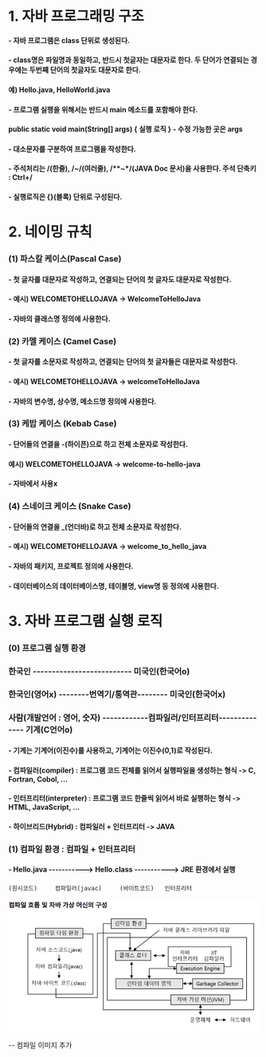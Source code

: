 # 1. 자바 프로그래밍 구조
#### - 자바 프로그램은 class 단위로 생성된다.
#### - class명은 파일명과 동일하고, 반드시 첫글자는 대문자로 한다. 두 단어가 연결되는 경우에는 두번째 단어의 첫글자도 대문자로 한다.
####	예) Hello.java, HelloWorld.java
#### - 프로그램 실행을 위해서는 반드시 main 메소드를 포함해야 한다.
#### 	public static void main(String[] args) { 실행 로직 } - 수정 가능한 곳은 args
#### - 대소문자를 구분하여 프로그램을 작성한다.
#### - 주석처리는 /(한줄), /*~*/(여러줄), /**~*/(JAVA Doc 문서)을 사용한다. 주석 단축키 : Ctrl+/
#### - 실행로직은 {}(블록) 단위로 구성된다.


# 2. 네이밍 규칙
### (1) 파스칼 케이스(Pascal Case)
#### - 첫 글자를 대문자로 작성하고, 연결되는 단어의 첫 글자도 대문자로 작성한다.
#### - 예시) WELCOMETOHELLOJAVA -> WelcomeToHelloJava
#### - 자바의 클래스명 정의에 사용한다.

### (2) 카멜 케이스 (Camel Case)
#### - 첫 글자를 소문자로 작성하고, 연결되는 단어의 첫 글자들은 대문자로 작성한다.
#### - 예시) WELCOMETOHELLOJAVA -> welcomeToHelloJava
#### - 자바의 변수명, 상수명, 메소드명 정의에 사용한다.

### (3) 케밥 케이스 (Kebab Case)
#### - 단어들의 연결을 -(하이픈)으로 하고 전체 소문자로 작성한다.
#### 예시) WELCOMETOHELLOJAVA -> welcome-to-hello-java
#### - 자바에서 사용x

### (4) 스네이크 케이스 (Snake Case)
#### - 단어들의 연결을 _(언더바)로 하고 전체 소문자로 작성한다.
#### - 예시) WELCOMETOHELLOJAVA -> welcome_to_hello_java
#### - 자바의 패키지, 프로젝트 정의에 사용한다.
#### - 데이터베이스의 데이터베이스명, 테이블명, view명 등 정의에 사용한다.


# 3. 자바 프로그램 실행 로직 
### (0) 프로그램  실행 환경
### 한국인       -------------------------- 미국인(한국어o)
### 한국인(영어x) --------번역기/통역관-------- 미국인(한국어x)

### 사람(개발언어 : 영어, 숫자) ------------컴파일러/인터프리터-------------- 기계(C언어o)

#### - 기계는 기계어(이진수)를 사용하고, 기계어는 이진수(0,1)로 작성된다.
#### - 컴파일러(compiler) : 프로그램 코드 전체를 읽어서 실행파일을 생성하는 형식 -> C, Fortran, Cobol, ...
#### - 인터프리터(interpreter) : 프로그램 코드 한줄씩 읽어서 바로 실행하는 형식 -> HTML, JavaScript, ...
#### - 하이브리드(Hybrid) : 컴파일러 + 인터프리터 -> JAVA

### (1) 컴파일 환경 : 컴파일 + 인터프리터
#### - Hello.java -----------> Hello.class -----------> JRE 환경에서 실행
	(원시코드)	   컴파일러(javac)	   (바이트코드)	 인터프리터
![참고이미지](../md_images/01_jvm.png)
		
-- 컴파일 이미지 추가